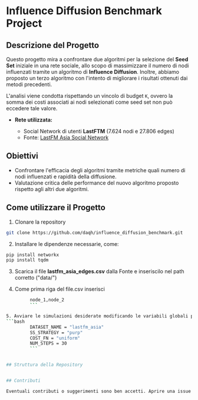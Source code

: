 # Influence Diffusion Benchmark Project

## Descrizione del Progetto

Questo progetto mira a confrontare due algoritmi per la selezione del **Seed Set** iniziale in una rete sociale, allo scopo di massimizzare il numero di nodi influenzati tramite un algoritmo di **Influence Diffusion**. Inoltre, abbiamo proposto un terzo algoritmo con l'intento di migliorare i risultati ottenuti dai metodi precedenti.

L'analisi viene condotta rispettando un vincolo di budget `K`, ovvero la somma dei costi associati ai nodi selezionati come seed set non può eccedere tale valore.

* **Rete utilizzata:**

  * Social Network di utenti **LastFTM** (7.624 nodi e 27.806 edges)
  * Fonte: [LastFM Asia Social Network](https://snap.stanford.edu/data/feather-lastfm-social.html)

## Obiettivi

* Confrontare l'efficacia degli algoritmi tramite metriche quali numero di nodi influenzati e rapidità della diffusione.
* Valutazione critica delle performance del nuovo algoritmo proposto rispetto agli altri due algoritmi.

## Come utilizzare il Progetto

1. Clonare la repository

```bash
git clone https://github.com/daqh/influence_diffusion_benchmark.git
```

2. Installare le dipendenze necessarie, come:
 ```bash
pip install networkx
pip install tqdm
```

3. Scarica il file **lastfm_asia_edges.csv** dalla Fonte e inseriscilo nel path corretto ("data/")

4. Come prima riga del file.csv inserisci
```bash
         node_1,node_2
         ```

5. Avviare le simulazioni desiderate modificando le variabili globali per selezionare algoritmo e funzione di costo
```bash
         DATASET_NAME = "lastfm_asia"
         SS_STRATEGY = "purp"
         COST_FN = "uniform"
         NUM_STEPS = 30
         ```


## Struttura della Repository


## Contributi

Eventuali contributi o suggerimenti sono ben accetti. Aprire una issue o inviare una pull request per proporre modifiche e miglioramenti.

